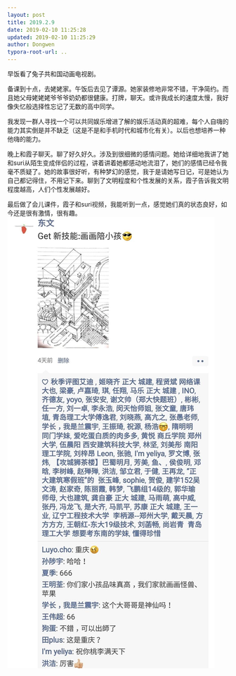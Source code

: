 ```yaml
---
layout: post
title: 2019.2.9
date: 2019-02-10 11:25:28
updated: 2019-02-10 11:25:29
author: Dongwen
typora-root-url: ..
---
```




早饭看了兔子共和国动画电视剧。

备课到十点，去姥姥家。午饭后去见了谭源。她家装修地非常不错，干净简约。而且她父母姥姥姥爷爷爷奶奶都很健康。打牌，聊天。或许我成长的速度太慢，我好像失忆般选择性忘记了无数的高中同学。

我发现一群人寻找一个可以共同娱乐增进了解的娱乐活动真的超难，每个人自嗨的能力其实倒是并不缺乏（这是不是和手机时代和城市化有关）。以后也想培养一种他嗨的能力。

晚上和霞子聊天。聊了好久好久。涉及到很细微的感情问题。她给详细地我讲了她和suri从陌生变成伴侣的过程，讲着讲着她都感动地流泪了，她们的感情已经令我毫不质疑了。她的故事很好听，有种梦幻的感觉，我于是请她写日记，可是她认为自己都记得住，不用记下来。聊到了文明程度和个性发展的关系，霞子告诉我文明程度越高，人们个性发展越好。

最后做了会儿课件，霞子和suri视频，我能听到一点，感觉她们真的状态良好，如今还是很有激情，很有趣。 ![](/img/in-post/x57966515.jpg)
